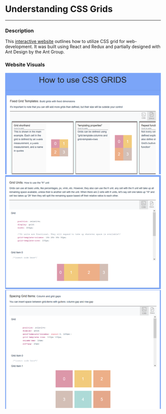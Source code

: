 # Understanding CSS Grids

<hr />
<h3>Description</h3>
<p>
    This <a href = "https://nervous-snyder-5fcce6.netlify.app">interactive website</a> outlines how to utilize CSS grid for web-development. It was built using React and Redux and partially designed with Ant Design by the Ant Group.
</p>
<h3>Website Visuals</h3>
<img src = "./markdown_assets/Website_title.PNG" alt = "website content" />
<img src = "./markdown_assets/website_content.PNG" alt = "website content" />
<img src = "./markdown_assets/Website_end.PNG" alt = "website content" />
